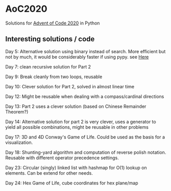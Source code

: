 # AoC2020
Solutions for [Advent of Code 2020](https://adventofcode.com/2020) in Python

## Interesting solutions / code
Day 5: Alternative solution using binary instead of search. More efficient but not by much, it would be considerably faster if using pypy. see [Here](https://stackoverflow.com/questions/65159016/aoc-day-5-decoding-the-string-using-binary-search-is-as-fast-as-binary-convers/65165456#65165456)

Day 7: clean recursive solution for Part 2

Day 9: Break cleanly from two loops, reusable

Day 10: Clever solution for Part 2, solved in almost linear time

Day 12: Might be reusable when dealing with a compass/cardinal directions

Day 13: Part 2 uses a clever solution (based on Chinese Remainder Theorem?)

Day 14: Alternative solution for part 2 is very clever, uses a generator to yield all possible combinations, might be reusable in other problems

Day 17: 3D and 4D Conway's Game of Life. Could be used as the basis for a visualization.

Day 18: Shunting-yard algorithm and computation of reverse polish notation. Reusable with different operator precedence settings.

Day 23: Circular (singly) linked list with hashmap for O(1) lookup on elements. Can be extend for other needs.

Day 24: Hex Game of Life, cube coordinates for hex plane/map

